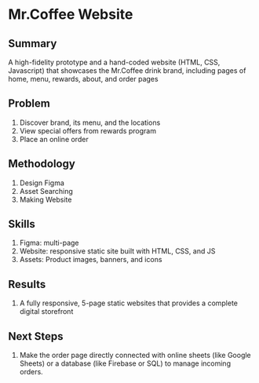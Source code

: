 # Mr.Coffee Website

## Summary
A high-fidelity prototype and a hand-coded website (HTML, CSS, Javascript) that showcases the Mr.Coffee drink brand, including pages of home, menu, rewards, about, and order pages

## Problem
1. Discover brand, its menu, and the locations
2. View special offers from rewards program
3. Place an online order

## Methodology
1. Design Figma
2. Asset Searching
3. Making Website

## Skills
1. Figma: multi-page 
2. Website: responsive static site built with HTML, CSS, and JS
3. Assets: Product images, banners, and icons

## Results
1. A fully responsive, 5-page static websites that provides a complete digital storefront

## Next Steps
1. Make the order page directly connected with online sheets (like Google Sheets) or a database (like Firebase or SQL) to manage incoming orders.
